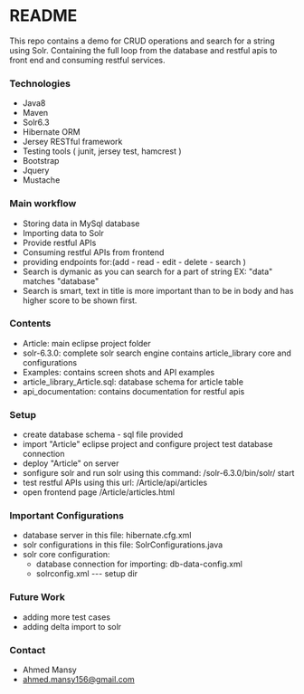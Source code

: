 # README #

This repo contains a demo for CRUD operations and search for a string using Solr.
Containing the full loop from the database and restful apis to front end and consuming restful services.

### Technologies ###

* Java8
* Maven
* Solr6.3
* Hibernate ORM
* Jersey RESTful framework
* Testing tools ( junit, jersey test, hamcrest )
* Bootstrap
* Jquery
* Mustache

### Main workflow ###

* Storing data in MySql database
* Importing data to Solr
* Provide restful APIs
* Consuming restful APIs from frontend
* providing endpoints for:(add - read - edit - delete - search )
* Search is dymanic as you can search for a part of string EX: "data" matches "database"
* Search is smart, text in title is more important than to be in body and has higher score to be shown first.

### Contents ###

* Article: main eclipse project folder
* solr-6.3.0: complete solr search engine contains article_library core and configurations 
* Examples: contains screen	 shots and API examples
* article_library_Article.sql:  database schema for article table
* api_documentation: contains documentation for restful apis

### Setup ###

* create database schema - sql file provided
* import "Article" eclipse project and configure project test database connection
* deploy "Article" on server
* sonfigure solr and run solr using this command: /solr-6.3.0/bin/solr/ start 
* test restful APIs using this url: /Article/api/articles
* open frontend page /Article/articles.html

### Important Configurations ###

* database server in this file: hibernate.cfg.xml
* solr configurations in this file: SolrConfigurations.java
* solr core configuration:
	- database connection for importing: db-data-config.xml
	- solrconfig.xml --- setup dir

### Future Work ###

* adding more test cases
* adding delta import to solr

### Contact ###
* Ahmed Mansy
* ahmed.mansy156@gmail.com